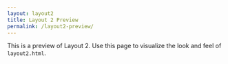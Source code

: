 ```yaml
---
layout: layout2
title: Layout 2 Preview
permalink: /layout2-preview/
---
```


This is a preview of Layout 2. Use this page to visualize the look and feel of `layout2.html`.
